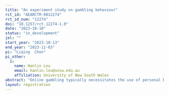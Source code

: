 ```yaml
---
title: "An experiment study on gambling behaviour"
rct_id: "AEARCTR-0012274"
rct_id_num: "12274"
doi: "10.1257/rct.12274-1.0"
date: "2023-10-10"
status: "in_development"
jel: ""
start_year: "2023-10-13"
end_year: "2023-11-03"
pi: "Liqing  Chen"
pi_other:
  1:
    name: Hanlin Lou
    email: hanlin.lou@unsw.edu.au
    affiliation: University of New South Wales
abstract: "Online gambling typically necessitates the use of personal bank accounts for both depositing and withdrawing funds. Although deposits can be executed promptly, withdrawals often entail a processing delay, typically spanning several hours to days. This asymmetry in mechanisms, favouring instant deposits while imposing a waiting period for withdrawals, appears to create additional barriers for individuals attempting to overcome gambling problems. This paper aims to investigate the impact of withdrawal barriers on gambling behaviour"
layout: registration
---
```


